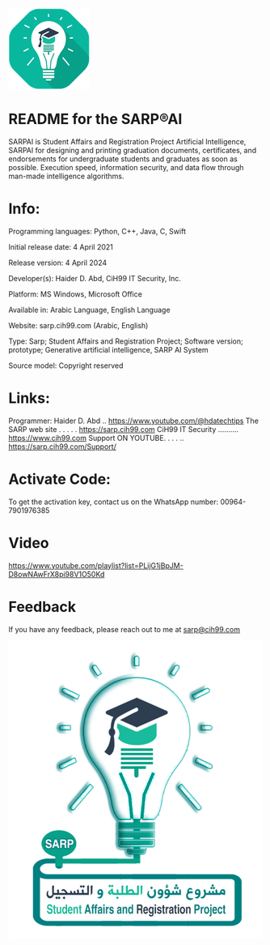![Logo](https://raw.githubusercontent.com/CiH99ITSecurity/SARP-AI/refs/heads/main/ICON_SARPAI.png)

README for the SARP®AI
========================
SARPAI is Student Affairs and Registration Project Artificial Intelligence, SARPAI for designing and printing graduation documents, certificates, and endorsements for undergraduate students and graduates as soon as possible. Execution speed, information security, and data flow through man-made intelligence algorithms.

Info:
======
Programming languages: Python, C++, Java, C, Swift

Initial release date: 4 April 2021

Release version: 4 April 2024

Developer(s): Haider D. Abd, CiH99 IT Security, Inc.

Platform: MS Windows, Microsoft Office

Available in: Arabic Language, English Language

Website: sarp.cih99.com (Arabic, English)

Type: Sarp; Student Affairs and Registration Project; Software version; prototype; Generative artificial intelligence, SARP AI System

Source model: Copyright reserved

Links:
======
Programmer: Haider D. Abd .. https://www.youtube.com/@hdatechtips
The SARP web site  . . . . . https://sarp.cih99.com
CiH99 IT Security .......... https://www.cih99.com
Support ON YOUTUBE. . . . .. https://sarp.cih99.com/Support/

Activate Code:
==============
To get the activation key, contact us on the WhatsApp number: 00964-7901976385

Video
=========
https://www.youtube.com/playlist?list=PLijG1jBpJM-D8owNAwFrX8pi98V1O50Kd

Feedback
==========
If you have any feedback, please reach out to me at sarp@cih99.com

![Logo](https://raw.githubusercontent.com/CiH99ITSecurity/SARP-AI/refs/heads/main/LOGO_SARP.jpg)
